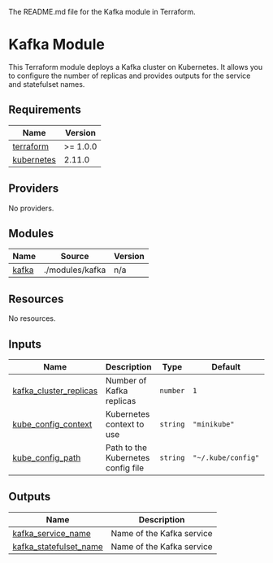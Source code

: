 The README.md file for the Kafka module in Terraform.

# Kafka Module
This Terraform module deploys a Kafka cluster on Kubernetes. It allows you to configure the number of replicas and provides outputs for the service and statefulset names.

<!-- BEGIN_TF_DOCS -->
## Requirements

| Name | Version |
|------|---------|
| <a name="requirement_terraform"></a> [terraform](#requirement\_terraform) | >= 1.0.0 |
| <a name="requirement_kubernetes"></a> [kubernetes](#requirement\_kubernetes) | 2.11.0 |

## Providers

No providers.

## Modules

| Name | Source | Version |
|------|--------|---------|
| <a name="module_kafka"></a> [kafka](#module\_kafka) | ./modules/kafka | n/a |

## Resources

No resources.

## Inputs

| Name | Description | Type | Default | Required |
|------|-------------|------|---------|:--------:|
| <a name="input_kafka_cluster_replicas"></a> [kafka\_cluster\_replicas](#input\_kafka\_cluster\_replicas) | Number of Kafka replicas | `number` | `1` | no |
| <a name="input_kube_config_context"></a> [kube\_config\_context](#input\_kube\_config\_context) | Kubernetes context to use | `string` | `"minikube"` | no |
| <a name="input_kube_config_path"></a> [kube\_config\_path](#input\_kube\_config\_path) | Path to the Kubernetes config file | `string` | `"~/.kube/config"` | no |

## Outputs

| Name | Description |
|------|-------------|
| <a name="output_kafka_service_name"></a> [kafka\_service\_name](#output\_kafka\_service\_name) | Name of the Kafka service |
| <a name="output_kafka_statefulset_name"></a> [kafka\_statefulset\_name](#output\_kafka\_statefulset\_name) | Name of the Kafka service |
<!-- END_TF_DOCS -->